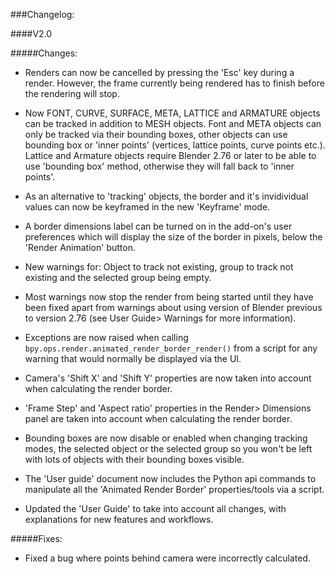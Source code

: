 ###Changelog:

####V2.0

#####Changes:

+ Renders can now be cancelled by pressing the 'Esc' key during a render. However, the frame currently being rendered has to finish before the rendering will stop.

+ Now FONT, CURVE, SURFACE, META, LATTICE and ARMATURE objects can be tracked in addition to MESH objects. Font and META objects can only be tracked via their bounding boxes, other objects can use bounding box or 'inner points' (vertices, lattice points, curve points etc.). Lattice and Armature objects require Blender 2.76 or later to be able to use 'bounding box' method, otherwise they will fall back to 'inner points'.

+ As an alternative to 'tracking' objects, the border and it's invidividual values can now be keyframed in the new 'Keyframe' mode.

+ A border dimensions label can be turned on in the add-on's user preferences which will display the size of the border in pixels, below the 'Render Animation' button.

+ New warnings for: Object to track not existing, group to track not existing and the selected group being empty. 

+ Most warnings now stop the render from being started until they have been fixed apart from warnings about using version of Blender previous to version 2.76 (see User Guide> Warnings for more information).

+ Exceptions are now raised when calling `bpy.ops.render.animated_render_border_render()` from a script for any warning that would normally be displayed via the UI.

+ Camera's 'Shift X' and 'Shift Y' properties are now taken into account when calculating the render border.

+ 'Frame Step' and 'Aspect ratio' properties in the Render> Dimensions panel are taken into account when calculating the render border.
	
+ Bounding boxes are now disable or enabled when changing tracking modes, the selected object or the  selected group so you won't be left with lots of objects with their bounding boxes visible.
	
+ The 'User guide' document now includes the Python api commands to manipulate all the 'Animated Render Border' properties/tools via a script.

+ Updated the 'User Guide' to take into account all changes, with explanations for new features and workflows.

#####Fixes:

+ Fixed a bug where points behind camera were incorrectly calculated.
